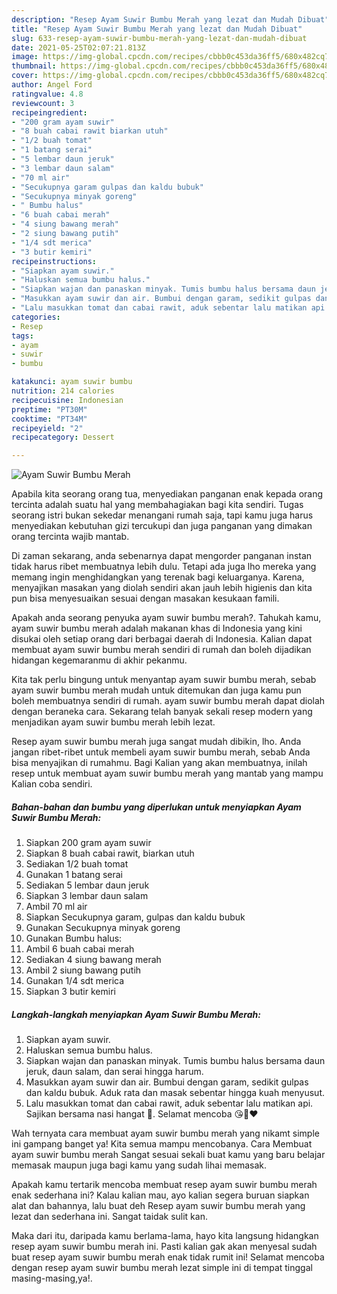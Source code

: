 ```yaml
---
description: "Resep Ayam Suwir Bumbu Merah yang lezat dan Mudah Dibuat"
title: "Resep Ayam Suwir Bumbu Merah yang lezat dan Mudah Dibuat"
slug: 633-resep-ayam-suwir-bumbu-merah-yang-lezat-dan-mudah-dibuat
date: 2021-05-25T02:07:21.813Z
image: https://img-global.cpcdn.com/recipes/cbbb0c453da36ff5/680x482cq70/ayam-suwir-bumbu-merah-foto-resep-utama.jpg
thumbnail: https://img-global.cpcdn.com/recipes/cbbb0c453da36ff5/680x482cq70/ayam-suwir-bumbu-merah-foto-resep-utama.jpg
cover: https://img-global.cpcdn.com/recipes/cbbb0c453da36ff5/680x482cq70/ayam-suwir-bumbu-merah-foto-resep-utama.jpg
author: Angel Ford
ratingvalue: 4.8
reviewcount: 3
recipeingredient:
- "200 gram ayam suwir"
- "8 buah cabai rawit biarkan utuh"
- "1/2 buah tomat"
- "1 batang serai"
- "5 lembar daun jeruk"
- "3 lembar daun salam"
- "70 ml air"
- "Secukupnya garam gulpas dan kaldu bubuk"
- "Secukupnya minyak goreng"
- " Bumbu halus"
- "6 buah cabai merah"
- "4 siung bawang merah"
- "2 siung bawang putih"
- "1/4 sdt merica"
- "3 butir kemiri"
recipeinstructions:
- "Siapkan ayam suwir."
- "Haluskan semua bumbu halus."
- "Siapkan wajan dan panaskan minyak. Tumis bumbu halus bersama daun jeruk, daun salam, dan serai hingga harum."
- "Masukkan ayam suwir dan air. Bumbui dengan garam, sedikit gulpas dan kaldu bubuk. Aduk rata dan masak sebentar hingga kuah menyusut."
- "Lalu masukkan tomat dan cabai rawit, aduk sebentar lalu matikan api. Sajikan bersama nasi hangat 🥰. Selamat mencoba 😘🙏❤️"
categories:
- Resep
tags:
- ayam
- suwir
- bumbu

katakunci: ayam suwir bumbu 
nutrition: 214 calories
recipecuisine: Indonesian
preptime: "PT30M"
cooktime: "PT34M"
recipeyield: "2"
recipecategory: Dessert

---
```



![Ayam Suwir Bumbu Merah](https://img-global.cpcdn.com/recipes/cbbb0c453da36ff5/680x482cq70/ayam-suwir-bumbu-merah-foto-resep-utama.jpg)

Apabila kita seorang orang tua, menyediakan panganan enak kepada orang tercinta adalah suatu hal yang membahagiakan bagi kita sendiri. Tugas seorang istri bukan sekedar menangani rumah saja, tapi kamu juga harus menyediakan kebutuhan gizi tercukupi dan juga panganan yang dimakan orang tercinta wajib mantab.

Di zaman  sekarang, anda sebenarnya dapat mengorder panganan instan tidak harus ribet membuatnya lebih dulu. Tetapi ada juga lho mereka yang memang ingin menghidangkan yang terenak bagi keluarganya. Karena, menyajikan masakan yang diolah sendiri akan jauh lebih higienis dan kita pun bisa menyesuaikan sesuai dengan masakan kesukaan famili. 



Apakah anda seorang penyuka ayam suwir bumbu merah?. Tahukah kamu, ayam suwir bumbu merah adalah makanan khas di Indonesia yang kini disukai oleh setiap orang dari berbagai daerah di Indonesia. Kalian dapat membuat ayam suwir bumbu merah sendiri di rumah dan boleh dijadikan hidangan kegemaranmu di akhir pekanmu.

Kita tak perlu bingung untuk menyantap ayam suwir bumbu merah, sebab ayam suwir bumbu merah mudah untuk ditemukan dan juga kamu pun boleh membuatnya sendiri di rumah. ayam suwir bumbu merah dapat diolah dengan beraneka cara. Sekarang telah banyak sekali resep modern yang menjadikan ayam suwir bumbu merah lebih lezat.

Resep ayam suwir bumbu merah juga sangat mudah dibikin, lho. Anda jangan ribet-ribet untuk membeli ayam suwir bumbu merah, sebab Anda bisa menyajikan di rumahmu. Bagi Kalian yang akan membuatnya, inilah resep untuk membuat ayam suwir bumbu merah yang mantab yang mampu Kalian coba sendiri.

<!--inarticleads1-->

##### Bahan-bahan dan bumbu yang diperlukan untuk menyiapkan Ayam Suwir Bumbu Merah:

1. Siapkan 200 gram ayam suwir
1. Siapkan 8 buah cabai rawit, biarkan utuh
1. Sediakan 1/2 buah tomat
1. Gunakan 1 batang serai
1. Sediakan 5 lembar daun jeruk
1. Siapkan 3 lembar daun salam
1. Ambil 70 ml air
1. Siapkan Secukupnya garam, gulpas dan kaldu bubuk
1. Gunakan Secukupnya minyak goreng
1. Gunakan  Bumbu halus:
1. Ambil 6 buah cabai merah
1. Sediakan 4 siung bawang merah
1. Ambil 2 siung bawang putih
1. Gunakan 1/4 sdt merica
1. Siapkan 3 butir kemiri




<!--inarticleads2-->

##### Langkah-langkah menyiapkan Ayam Suwir Bumbu Merah:

1. Siapkan ayam suwir.
1. Haluskan semua bumbu halus.
1. Siapkan wajan dan panaskan minyak. Tumis bumbu halus bersama daun jeruk, daun salam, dan serai hingga harum.
1. Masukkan ayam suwir dan air. Bumbui dengan garam, sedikit gulpas dan kaldu bubuk. Aduk rata dan masak sebentar hingga kuah menyusut.
1. Lalu masukkan tomat dan cabai rawit, aduk sebentar lalu matikan api. Sajikan bersama nasi hangat 🥰. Selamat mencoba 😘🙏❤️




Wah ternyata cara membuat ayam suwir bumbu merah yang nikamt simple ini gampang banget ya! Kita semua mampu mencobanya. Cara Membuat ayam suwir bumbu merah Sangat sesuai sekali buat kamu yang baru belajar memasak maupun juga bagi kamu yang sudah lihai memasak.

Apakah kamu tertarik mencoba membuat resep ayam suwir bumbu merah enak sederhana ini? Kalau kalian mau, ayo kalian segera buruan siapkan alat dan bahannya, lalu buat deh Resep ayam suwir bumbu merah yang lezat dan sederhana ini. Sangat taidak sulit kan. 

Maka dari itu, daripada kamu berlama-lama, hayo kita langsung hidangkan resep ayam suwir bumbu merah ini. Pasti kalian gak akan menyesal sudah buat resep ayam suwir bumbu merah enak tidak rumit ini! Selamat mencoba dengan resep ayam suwir bumbu merah lezat simple ini di tempat tinggal masing-masing,ya!.

